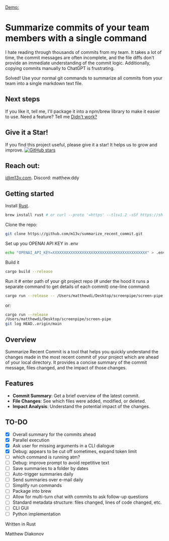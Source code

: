 [Demo:](https://github.com/user-attachments/assets/7a6fa4d5-f77f-4493-a652-6f3e464ddf95)

# Summarize commits of your team members with a single command

I hate reading through thousands of commits from my team. It takes a lot of time, the commit messages are often incomplete, and the file diffs don't provide an immediate understanding of the commit logic. Additionally, copying commits manually to ChatGPT is frustrating.

Solved! Use your normal git commands to summarize all commits from your team into a single markdown text file.

## Next steps

If you like it, tell me, I'll package it into a npm/brew library to make it easier to use.
Need a feature? Tell me
[Didn't work?](https://github.com/m13v/summarize_recent_commit/issues/new?assignees=&labels=dislike&template=dislike.yml&title=installation+didnt+work)

## Give it a Star!

If you find this project useful, please give it a star! It helps us to grow and improve.
[![GitHub stars](https://img.shields.io/github/stars/m13v/summarize_recent_commit.svg?style=social&label=Star)](https://github.com/m13v/summarize_recent_commit/stargazers)


## Reach out: 

i@m13v.com. Discord: matthew.ddy

## Getting started

Install [Rust](https://www.rust-lang.org/tools/install).
```bash
brew install rust # or curl --proto '=https' --tlsv1.2 -sSf https://sh.rustup.rs | sh
```

Clone the repo:
```bash
git clone https://github.com/m13v/summarize_recent_commit.git
```

Set up you OPENAI API KEY in .env
```bash
echo "OPENAI_API_KEY=XXXXXXXXXXXXXXXXXXXXXXXXXXXXXXXXXXXXXXXXXX" > .env
```

Build it
```bash
cargo build --release
```

Run it # enter path of your git project repo (# under the hood it runs a separate command to get details of each commit)
one-line command:
```bash
cargo run --release -- /Users/matthewdi/Desktop/screenpipe/screen-pipe "git log HEAD..origin/main"
```
or:
```bash
cargo run --release 
/Users/matthewdi/Desktop/screenpipe/screen-pipe
git log HEAD..origin/main
```

## Overview

Summarize Recent Commit is a tool that helps you quickly understand the changes made in the most recent commit of your project which are ahead of your local directory. It provides a concise summary of the commit message, files changed, and the impact of those changes.

## Features

- **Commit Summary**: Get a brief overview of the latest commit.
- **File Changes**: See which files were added, modified, or deleted.
- **Impact Analysis**: Understand the potential impact of the changes.

## TO-DO

- [x] Overall summary for the commits ahead
- [x] Parallel execution
- [x] Ask user for missing arguments in a CLI dialogue
- [x] Debug: appears to be cut off sometimes, expand token limit
- [ ] which command is running atm?
- [ ] Debug: improve prompt to avoid repetitive text
- [ ] Save summaries to a folder by dates
- [ ] Auto-trigger summaries daily
- [ ] Send summaries over e-mail daily
- [ ] Simplify run commands
- [ ] Package into brew
- [ ] Allow for multi-turn chat with commits to ask follow-up questions
- [ ] Standard metadata structure: files changed, lines of code changed, etc.
- [ ] CLI GUI
- [ ] Python implementation

Written in Rust

Matthew Diakonov
